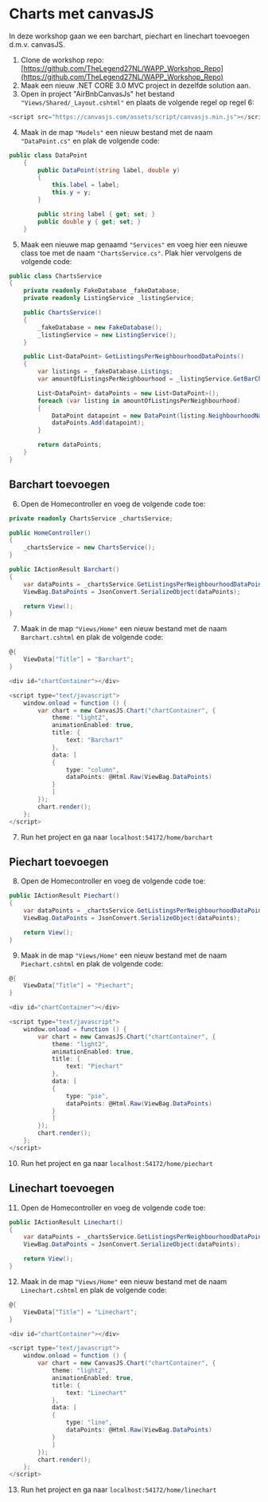 ﻿

# Charts met canvasJS
In deze workshop gaan we een barchart, piechart en linechart toevoegen d.m.v. canvasJS.

1. Clone de workshop repo: [https://github.com/TheLegend27NL/WAPP_Workshop_Repo](https://github.com/TheLegend27NL/WAPP_Workshop_Repo)
2. Maak een nieuw .NET CORE 3.0 MVC project in dezelfde solution aan.
3. Open in project "AirBnbCanvasJs" het bestand `"Views/Shared/_Layout.cshtml"` en plaats de volgende regel op regel 6:
```c#
<script src="https://canvasjs.com/assets/script/canvasjs.min.js"></script>
```
4. Maak in de map `"Models"` een nieuw bestand met de naam `"DataPoint.cs"` en plak de volgende code:
```c#
public class DataPoint
    {
        public DataPoint(string label, double y)
        {
            this.label = label;
            this.y = y;
        }

        public string label { get; set; }
        public double y { get; set; }
    }
```
5. Maak een nieuwe map genaamd `"Services"` en voeg hier een nieuwe class toe met de naam `"ChartsService.cs"`. Plak hier vervolgens de volgende code:
```c#
public class ChartsService
{
    private readonly FakeDatabase _fakeDatabase;
    private readonly ListingService _listingService;

    public ChartsService()
    {
        _fakeDatabase = new FakeDatabase();
        _listingService = new ListingService();
    }

    public List<DataPoint> GetListingsPerNeighbourhoodDataPoints()
    {
        var listings = _fakeDatabase.Listings;
        var amountOfListingsPerNeighbourhood = _listingService.GetBarChartData(listings);

        List<DataPoint> dataPoints = new List<DataPoint>();
        foreach (var listing in amountOfListingsPerNeighbourhood)
        {
            DataPoint datapoint = new DataPoint(listing.NeighbourhoodName, listing.AmountOfListings);
            dataPoints.Add(datapoint);
        }

        return dataPoints;
    }
}
```

## Barchart toevoegen
6. Open de Homecontroller en voeg de volgende code toe:
```c#
private readonly ChartsService _chartsService;

public HomeController()
{
    _chartsService = new ChartsService();
}
```

```c#
public IActionResult Barchart()
{
    var dataPoints = _chartsService.GetListingsPerNeighbourhoodDataPoints();
    ViewBag.DataPoints = JsonConvert.SerializeObject(dataPoints);

    return View();
}
```
7. Maak in de map `"Views/Home"` een nieuw bestand met de naam `Barchart.cshtml` en plak de volgende code:
```c#
@{
    ViewData["Title"] = "Barchart";
}

<div id="chartContainer"></div>

<script type="text/javascript">
    window.onload = function () {
		var chart = new CanvasJS.Chart("chartContainer", {
			theme: "light2",
			animationEnabled: true,
			title: {
				text: "Barchart"
			},
			data: [
			{
				type: "column",
				dataPoints: @Html.Raw(ViewBag.DataPoints)
			}
			]
		});
        chart.render();
    };
</script>
```
7.  Run het project en ga naar `localhost:54172/home/barchart`

## Piechart toevoegen
8. Open de Homecontroller en voeg de volgende code toe:
```c#
public IActionResult Piechart()
{
	var dataPoints = _chartsService.GetListingsPerNeighbourhoodDataPoints();
	ViewBag.DataPoints = JsonConvert.SerializeObject(dataPoints);

	return View();
}
```
9. Maak in de map `"Views/Home"` een nieuw bestand met de naam `Piechart.cshtml` en plak de volgende code:
```c#
@{
    ViewData["Title"] = "Piechart";
}

<div id="chartContainer"></div>

<script type="text/javascript">
    window.onload = function () {
		var chart = new CanvasJS.Chart("chartContainer", {
			theme: "light2",
			animationEnabled: true,
			title: {
				text: "Piechart"
			},
			data: [
			{
				type: "pie",
				dataPoints: @Html.Raw(ViewBag.DataPoints)
			}
			]
		});
        chart.render();
    };
</script>
```
10.  Run het project en ga naar `localhost:54172/home/piechart`

## Linechart toevoegen
11. Open de Homecontroller en voeg de volgende code toe:
```c#
public IActionResult Linechart()
{
	var dataPoints = _chartsService.GetListingsPerNeighbourhoodDataPoints();
	ViewBag.DataPoints = JsonConvert.SerializeObject(dataPoints);

	return View();
}
```
12. Maak in de map `"Views/Home"` een nieuw bestand met de naam `Linechart.cshtml` en plak de volgende code:
```c#
@{
    ViewData["Title"] = "Linechart";
}

<div id="chartContainer"></div>

<script type="text/javascript">
    window.onload = function () {
		var chart = new CanvasJS.Chart("chartContainer", {
			theme: "light2",
			animationEnabled: true,
			title: {
				text: "Linechart"
			},
			data: [
			{
				type: "line",
				dataPoints: @Html.Raw(ViewBag.DataPoints)
			}
			]
		});
        chart.render();
    };
</script>
```
13.  Run het project en ga naar `localhost:54172/home/linechart`
